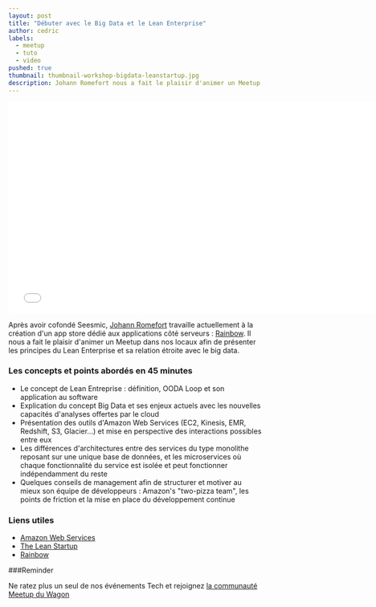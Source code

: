 ```yaml
---
layout: post
title: "Débuter avec le Big Data et le Lean Enterprise"
author: cedric
labels:
  - meetup
  - tuto
  - video
pushed: true
thumbnail: thumbnail-workshop-bigdata-leanstartup.jpg
description: Johann Romefort nous a fait le plaisir d'animer un Meetup dans nos locaux afin de présenter les principes du Lean Enterprise et sa relation étroite avec le big data.
---
```


<div class="video-wrapper"><iframe width="750" height="422" src="//www.youtube.com/embed/OEFOwU0v-P4?showinfo=0" frameborder="0" allowfullscreen></iframe></div>

Après avoir cofondé Seesmic, [Johann Romefort](https://twitter.com/romefort) travaille actuellement à la création d'un app store dédié aux applications côté serveurs : [Rainbow](http://getrainbow.com/). Il nous a fait le plaisir d'animer un Meetup dans nos locaux afin de présenter les principes du Lean Enterprise et sa relation étroite avec le big data.


### Les concepts et points abordés en 45 minutes

- Le concept de Lean Entreprise : définition, OODA Loop et son application au software
- Explication du concept Big Data et ses enjeux actuels avec les nouvelles capacités d'analyses offertes par le cloud
- Présentation des outils d'Amazon Web Services (EC2, Kinesis, EMR, Redshift, S3, Glacier...) et mise en perspective des interactions possibles entre eux
- Les différences d'architectures entre des services du type monolithe reposant sur une unique base de données, et les microservices où chaque fonctionnalité du service est isolée et peut fonctionner indépendamment du reste
- Quelques conseils de management afin de structurer et motiver au mieux son équipe de développeurs : Amazon's "two-pizza team", les points de friction et la mise en place du développement continue

### Liens utiles

- [Amazon Web Services](http://aws.amazon.com/)
- [The Lean Startup](http://theleanstartup.com/)
- [Rainbow](http://getrainbow.com/)

###Reminder

Ne ratez plus un seul de nos événements Tech et rejoignez [la communauté Meetup du Wagon](http://www.meetup.com/Le-Wagon-Paris-Coding-Station/)